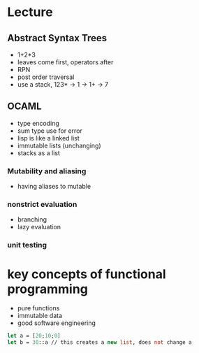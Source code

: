 # Lecture 

## Abstract Syntax Trees
- 1+2*3
- leaves come first, operators after
- RPN
- post order traversal
- use a stack, 123* -> 1 -> 1+ -> 7

## OCAML
- type encoding
- sum type use for error
- lisp is like a linked list
- immutable lists (unchanging)
- stacks as a list

### Mutability and aliasing
- having aliases to mutable 

### nonstrict evaluation
- branching 
- lazy evaluation

### unit testing

# key concepts of functional programming
- pure functions
- immutable data
- good software engineering

```ocaml
let a = [20;10;0]
let b = 30::a // this creates a new list, does not change a

```
